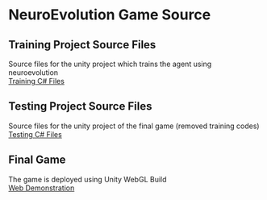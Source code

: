 # NeuroEvolution Game Source
## Training Project Source Files
Source files for the unity project which trains the agent using neuroevolution <br />
[Training C# Files](Training%20Project%20Source%20Files/Assets/Scripts) <br />
## Testing Project Source Files
Source files for the unity project of the final game (removed training codes) <br />
[Testing C# Files](Testing%20Project%20Source%20Files/Assets/Scripts) <br />
## Final Game
The game is deployed using Unity WebGL Build <br />
[Web Demonstration](https://covector.github.io/Group-4-Aqualis/demonstrationGame/)
